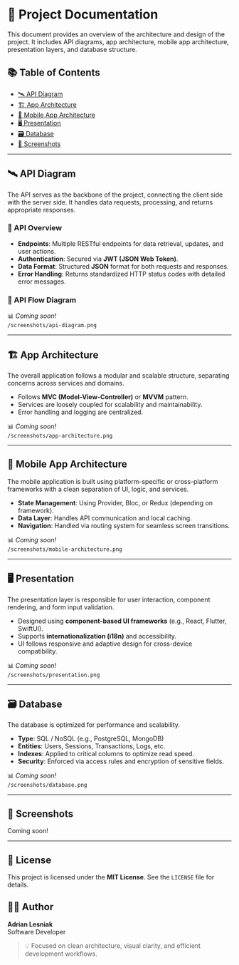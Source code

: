 # 🧩 Project Documentation

This document provides an overview of the architecture and design of the project. It includes API diagrams, app architecture, mobile app architecture, presentation layers, and database structure.

## 📚 Table of Contents

- [🛰️ API Diagram](#-api-diagram)
- [🏗️ App Architecture](#-app-architecture)
- [📱 Mobile App Architecture](#-mobile-app-architecture)
- [🖥️ Presentation](#-presentation)
- [🗃️ Database](#-database)
- [📸 Screenshots](#-screenshots)

---

## 🛰️ API Diagram

The API serves as the backbone of the project, connecting the client side with the server side. It handles data requests, processing, and returns appropriate responses.

### 🔹 API Overview

- **Endpoints**: Multiple RESTful endpoints for data retrieval, updates, and user actions.
- **Authentication**: Secured via **JWT (JSON Web Token)**.
- **Data Format**: Structured **JSON** format for both requests and responses.
- **Error Handling**: Returns standardized HTTP status codes with detailed error messages.

### 🔁 API Flow Diagram

📊 *Coming soon!*  
`/screenshots/api-diagram.png`

---

## 🏗️ App Architecture

The overall application follows a modular and scalable structure, separating concerns across services and domains.

- Follows **MVC (Model-View-Controller)** or **MVVM** pattern.
- Services are loosely coupled for scalability and maintainability.
- Error handling and logging are centralized.

📊 *Coming soon!*  
`/screenshots/app-architecture.png`

---

## 📱 Mobile App Architecture

The mobile application is built using platform-specific or cross-platform frameworks with a clean separation of UI, logic, and services.

- **State Management**: Using Provider, Bloc, or Redux (depending on framework).
- **Data Layer**: Handles API communication and local caching.
- **Navigation**: Handled via routing system for seamless screen transitions.

📊 *Coming soon!*  
`/screenshots/mobile-architecture.png`

---

## 🖥️ Presentation

The presentation layer is responsible for user interaction, component rendering, and form input validation.

- Designed using **component-based UI frameworks** (e.g., React, Flutter, SwiftUI).
- Supports **internationalization (i18n)** and accessibility.
- UI follows responsive and adaptive design for cross-device compatibility.

📊 *Coming soon!*  
`/screenshots/presentation.png`

---

## 🗃️ Database

The database is optimized for performance and scalability.

- **Type**: SQL / NoSQL (e.g., PostgreSQL, MongoDB)
- **Entities**: Users, Sessions, Transactions, Logs, etc.
- **Indexes**: Applied to critical columns to optimize read speed.
- **Security**: Enforced via access rules and encryption of sensitive fields.

📊 *Coming soon!*  
`/screenshots/database.png`

---

## 📸 Screenshots

Coming soon!  

---

## 📃 License

This project is licensed under the **MIT License**. See the `LICENSE` file for details.

## 👨‍💻 Author

**Adrian Lesniak**  
Software Developer  
> 💡 Focused on clean architecture, visual clarity, and efficient development workflows.
